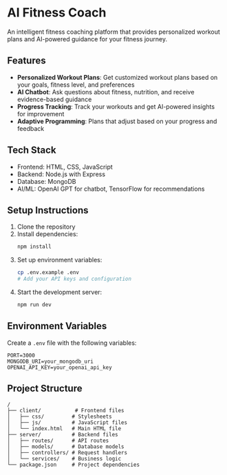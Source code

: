 # AI Fitness Coach

An intelligent fitness coaching platform that provides personalized workout plans and AI-powered guidance for your fitness journey.

## Features

- **Personalized Workout Plans**: Get customized workout plans based on your goals, fitness level, and preferences
- **AI Chatbot**: Ask questions about fitness, nutrition, and receive evidence-based guidance
- **Progress Tracking**: Track your workouts and get AI-powered insights for improvement
- **Adaptive Programming**: Plans that adjust based on your progress and feedback

## Tech Stack

- Frontend: HTML, CSS, JavaScript
- Backend: Node.js with Express
- Database: MongoDB
- AI/ML: OpenAI GPT for chatbot, TensorFlow for recommendations

## Setup Instructions

1. Clone the repository
2. Install dependencies:
   ```bash
   npm install
   ```
3. Set up environment variables:
   ```bash
   cp .env.example .env
   # Add your API keys and configuration
   ```
4. Start the development server:
   ```bash
   npm run dev
   ```

## Environment Variables

Create a `.env` file with the following variables:
```
PORT=3000
MONGODB_URI=your_mongodb_uri
OPENAI_API_KEY=your_openai_api_key
```

## Project Structure

```
/
├── client/           # Frontend files
│   ├── css/         # Stylesheets
│   ├── js/          # JavaScript files
│   └── index.html   # Main HTML file
├── server/          # Backend files
│   ├── routes/      # API routes
│   ├── models/      # Database models
│   ├── controllers/ # Request handlers
│   └── services/    # Business logic
└── package.json     # Project dependencies
``` 